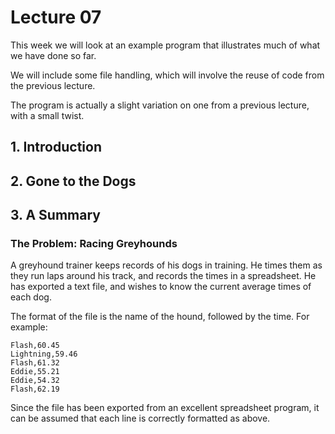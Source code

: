 # Lecture 07

This week we will look at an example program that illustrates much of what we have done so far.

We will include some file handling, which will involve the reuse of code from the previous lecture. 

The program is actually a slight variation on one from a previous lecture, with a small twist.

## 1. Introduction
## 2. Gone to the Dogs
## 3. A Summary

### The Problem: Racing Greyhounds

A greyhound trainer keeps records of his dogs in training. He times them as they run laps around his track, and records the times in a spreadsheet. He has exported a text file, and wishes to know the current average times of each dog.

The format of the file is the name of the hound, followed by the time. For example:

```text
Flash,60.45
Lightning,59.46
Flash,61.32
Eddie,55.21
Eddie,54.32
Flash,62.19
```

Since the file has been exported from an excellent spreadsheet program, it can be assumed that each line is correctly formatted as above.
